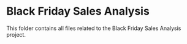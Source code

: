 # Black Friday Sales Analysis
This folder contains all files related to the Black Friday Sales Analysis project.
